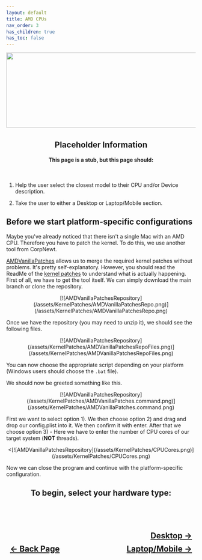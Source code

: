 ```yaml
---
layout: default
title: AMD CPUs
nav_order: 3
has_children: true
has_toc: false
---
```


<style>
  .navigation-container {
    display: flex;
    justify-content: space-between;
    align-items: center;
    width: 100%;
  }
  
  .nav-button {
    margin: 10px;
  }

  .desktop-next-button-container {
    text-align: right;
  }

  .desktop-next-button {
    margin: 10px;
    top: 0px;
    bottom: 0px;
    left: 0px;
    right: 0px;
  }
</style>

<p align="center">
  <img width="650" height="200" src="../../../assets/Header-Vendor-AMD.png">
</p>

<h2 align="center">Placeholder Information</h2>

<h4 align="center">This page is a stub, but this page should:</h4>
<br>

1. Help the user select the closest model to their CPU and/or Device description.

2. Take the user to either a Desktop or Laptop/Mobile section.

## Before we start platform-specific configurations
Maybe you've already noticed that there isn't a single Mac with an AMD CPU. Therefore you have to patch the kernel. To do this, we use another tool from CorpNewt.

[AMDVanillaPatches](https://github.com/corpnewt/AMDVanillaPatches/) allows us to merge the required kernel patches without problems. It's pretty self-explanatory. However, you should read the ReadMe of the [kernel patches](https://github.com/AMD-OSX/AMD_Vanilla) to understand what is actually happening. 
First of all, we have to get the tool itself. We can simply download the main branch or clone the repository.

<div style="text-align: center;" markdown="1">
  [![AMDVanillaPatchesRepository](/assets/KernelPatches/AMDVanillaPatchesRepo.png)](/assets/KernelPatches/AMDVanillaPatchesRepo.png)
</div>

Once we have the repository (you may need to unzip it), we should see the following files.

<div style="text-align: center;" markdown="1">
  [![AMDVanillaPatchesRepository](/assets/KernelPatches/AMDVanillaPatchesRepoFiles.png)](/assets/KernelPatches/AMDVanillaPatchesRepoFiles.png)
</div>

You can now choose the appropriate script depending on your platform (Windows users should choose the ``.bat`` file).

We should now be greeted something like this.

<div style="text-align: center;" markdown="1">
  [![AMDVanillaPatchesRepository](/assets/KernelPatches/AMDVanillaPatches.command.png)](/assets/KernelPatches/AMDVanillaPatches.command.png)
</div>

First we want to select option 1). We then choose option 2) and drag and drop our config.plist into it. We then confirm it with enter. 
After that we choose option 3) - Here we have to enter the number of CPU cores of our target system (**NOT** threads).

<div style="text-align: center;" markdown="1">
  <[![AMDVanillaPatchesRepository](/assets/KernelPatches/CPUCores.png)](/assets/KernelPatches/CPUCores.png)
</div>

Now we can close the program and continue with the platform-specific configuration.

<h2 align="center">To begin, select your hardware type:</h2>
<br>

<h2 align="center">
  <br>
  <div class="desktop-next-button-container">
  <a class="desktop-next-button" href="../01-Desktop/index/">Desktop &rarr;</a>
  </div>
  <div class="navigation-container">
    <a class="nav-button" href="../../01-Introduction/index/">&larr; Back Page</a>
    <a class="nav-button" href="../02-Mobile/index/">Laptop/Mobile &rarr;</a>
  </div>
  <br>
</h2>
